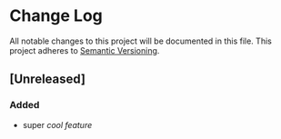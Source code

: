 # Change Log

All notable changes to this project will be documented in this file.
This project adheres to [Semantic Versioning](http://semver.org/).

## [Unreleased]

### Added

-   super _cool feature_
